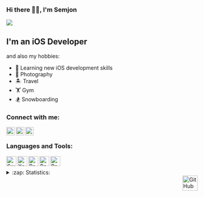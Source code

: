 ### Hi there 👋🏼, I'm Semjon

![](https://komarev.com/ghpvc/?username=semjonG)

## I'm an iOS Developer 
  and also my hobbies: 
- 📖 Learning new iOS development skills
- 📸 Photography
- 🏝️ Travel
- 🏋️ Gym
- 🏂 Snowboarding


### Connect with me:

[<img align="left" alt="semjonG | LinkedIn" width="22px" src="https://img.icons8.com/officel/344/linkedin.png" />][linkedin]
[<img align="left" alt="semjonG | Instagram" width="22px" src="https://img.icons8.com/office/344/instagram-new.png" />][instagram]
[<img align="left" alt="semjonG | Telegram" width="22px" src="https://img.icons8.com/color/344/telegram-app--v1.png" />][Telegram]

<br />

### Languages and Tools:

<img align="left" alt="Swift" width="26px" src="https://img.icons8.com/color/344/swift.png" />
<img align="left" alt="Xcode" width="26px" src="https://img.icons8.com/color/344/xcode.png" />
<img align="left" alt="React" width="26px" src="https://cdn.freebiesupply.com/logos/large/2x/cocoapods-logo-png-transparent.png" />
<img align="left" alt="React" width="26px" src="https://i0.wp.com/intopsite.ru/wp-content/uploads/2018/03/git.png" />
<img align="left" alt="React" width="26px" src="https://assets-global.website-files.com/61bafbcefbbcefbabc858991/61e542fd0bc9433be4fedaf5_realmio.svg" />



<br />
<br />

<details>
  <summary>:zap: Statistics:</summary>
   <img align="left" alt="codeSTACKr's GitHub Stats" src="https://github-readme-stats.vercel.app/api/top-langs/?username=semjonG&langs_count=8&layout=compact" />
    <br />
    <img align="left" alt="codeSTACKr's GitHub Stats" src="https://github-readme-stats.vercel.app/api?username=semjonG&show_icons=true" />
</details>

[linkedin]: https://www.linkedin.com/in/семён-герасимов-48b975235/
[instagram]: https://www.instagram.com/semjon.g/
[Telegram]: http://t.me/semjon_g/

<img src="https://i.gifer.com/6c0.mp4" width="40" align="right" alt="GitHub Mona">
</p>
